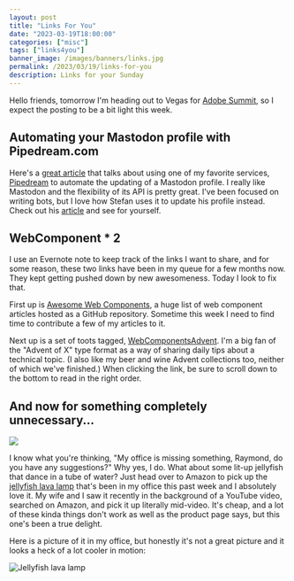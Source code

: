 ```yaml
---
layout: post
title: "Links For You"
date: "2023-03-19T18:00:00"
categories: ["misc"]
tags: ["links4you"]
banner_image: /images/banners/links.jpg
permalink: /2023/03/19/links-for-you
description: Links for your Sunday
---
```


Hello friends, tomorrow I'm heading out to Vegas for [Adobe Summit](https://summit.adobe.com/na/), so I expect the posting to be a bit light this week. 

## Automating your Mastodon profile with Pipedream.com

Here's a [great article](https://stefanbohacek.com/blog/automating-your-mastodon-profile-with-pipedream-com/) that talks about using one of my favorite services, [Pipedream](https://pipedream.com) to automate the updating of a Mastodon profile. I really like Mastodon and the flexibility of its API is pretty great. I've been focused on writing bots, but I love how Stefan uses it to update his profile instead. Check out his [article](https://stefanbohacek.com/blog/automating-your-mastodon-profile-with-pipedream-com/) and see for yourself.

## WebComponent * 2

I use an Evernote note to keep track of the links I want to share, and for some reason, these two links have been in my queue for a few months now. They kept getting pushed down by new awesomeness. Today I look to fix that. 

First up is [Awesome Web Components](https://github.com/web-padawan/awesome-web-components), a huge list of web component articles hosted as a GitHub repository. Sometime this week I need to find time to contribute a few of my articles to it.

Next up is a set of toots tagged, [WebComponentsAdvent](https://fosstodon.org/tags/WebComponentsAdvent). I'm a big fan of the "Advent of X" type format as a way of sharing daily tips about a technical topic. (I also like my beer and wine Advent collections too, neither of which we've finished.) When clicking the link, be sure to scroll down to the bottom to read in the right order.

## And now for something completely unnecessary... 

<a href="https://www.amazon.com/EDIER-Fantasy-Jellyfish-Lava-Lamp/dp/B08B3SXHPG?crid=24I2I0UJB2XB0&keywords=EDIER+LED+Fantasy+Jellyfish+Lava+Lamp&qid=1679258561&sprefix=edier+led+fantasy+jellyfish+lava+lamp%2Caps%2C130&sr=8-1-spons&psc=1&spLa=ZW5jcnlwdGVkUXVhbGlmaWVyPUFBRFcwMTA2OVJHWk4mZW5jcnlwdGVkSWQ9QTAxMzgxODEyQkY0VDJDUUhXMVpYJmVuY3J5cHRlZEFkSWQ9QTEwMDQ4ODQxSVZSVlJCU1lUQ0FFJndpZGdldE5hbWU9c3BfYXRmJmFjdGlvbj1jbGlja1JlZGlyZWN0JmRvTm90TG9nQ2xpY2s9dHJ1ZQ%3D%3D&linkCode=li2&tag=raymondcamd06-20&linkId=bc2fadadc089270dc0c11cc9b3039716&language=en_US&ref_=as_li_ss_il" target="_blank"><img border="0" src="https://ws-na.amazon-adsystem.com/widgets/q?_encoding=UTF8&ASIN=B08B3SXHPG&Format=_SL160_&ID=AsinImage&MarketPlace=US&ServiceVersion=20070822&WS=1&tag=raymondcamd06-20&language=en_US" ></a><img src="https://ir-na.amazon-adsystem.com/e/ir?t=raymondcamd06-20&language=en_US&l=li2&o=1&a=B08B3SXHPG" width="1" height="1" border="0" alt="" style="border:none !important; margin:0px !important;" />

I know what you're thinking, "My office is missing something, Raymond, do you have any suggestions?" Why yes, I do. What about some lit-up jellyfish that dance in a tube of water? Just head over to Amazon to pick up the [jellyfish lava lamp](https://amzn.to/3JQVMbb) that's been in my office this past week and I absolutely love it. My wife and I saw it recently in the background of a YouTube video, searched on Amazon, and pick it up literally mid-video. It's cheap, and a lot of these kinda things don't work as well as the product page says, but this one's been a true delight. 

Here is a picture of it in my office, but honestly it's not a great picture and it looks a heck of a lot cooler in motion:

<p>
<img data-src="https://static.raymondcamden.com/images/2023/03/lamp.jpg" alt="Jellyfish lava lamp" class="lazyload imgborder imgcenter">
</p>

